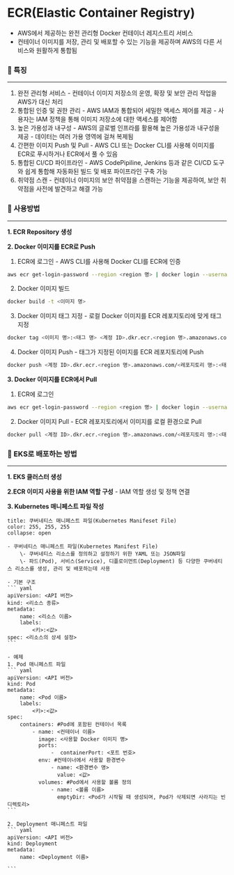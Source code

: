 # ECR(Elastic Container Registry)
- AWS에서 제공하는 완전 관리형 Docker 컨테이너 레지스트리 서비스
- 컨테이너 이미지를 저장, 관리 및 배포할 수 있는 기능을 제공하며 AWS의 다른 서비스와 원활하게 통합됨

### 📌 특징
---
1. 완전 관리형 서비스
	\- 컨테이너 이미지 저장소의 운영, 확장 및 보안 관리 작업을 AWS가 대신 처리
2. 통합된 인증 및 권한 관리
	\- AWS IAM과 통합되어 세밀한 액세스 제어를 제공
	\- 사용자는 IAM 정책을 통해 이미지 저장소에 대한 액세스를 제어함
3. 높은 가용성과 내구성
	\- AWS의 글로벌 인프라를 활용해 높은 가용성과 내구성을 제공
	\- 데이터는 여러 가용 영역에 걸쳐 복제됨
4. 간편한 이미지 Push 및 Pull
	\- AWS CLI 또는 Docker CLI를 사용해 이미지를 ECR로 푸시하거나 ECR에서 풀 수 있음
5. 통합된 CI/CD 파이프라인
	\- AWS CodePipiline, Jenkins 등과 같은 CI/CD 도구와 쉽게 통합해 자동화된 빌드 및 배포 파이프라인 구축 가능
6. 취약점 스캔
	\- 컨테이너 이미지의 보안 취약점을 스캔하는 기능을 제공하여, 보안 취약점을 사전에 발견하고 해결 가능


### 📌 사용방법
---
**1. ECR Repository 생성**

**2. Docker 이미지를 ECR로 Push**
1) ECR에 로그인
	\- AWS CLI를 사용해 Docker CLI를 ECR에 인증
``` sh
aws ecr get-login-password --region <region 명> | docker login --username AWS --password-stdin <계정 ID>.dkr.ecr.<resion 명>.amazonaws.com
``` 

2) Docker 이미지 빌드
``` sh
docker build -t <이미지 명>
```
 
3) Docker 이미지 태그 지정
	\- 로컬 Docker 이미지를 ECR 레포지토리에 맞게 태그 지정
``` sh
docker tag <이미지 명>:<태그 명> <계정 ID>.dkr.ecr.<region 명>.amazonaws.com/<레포지토리 명>:<태그 명>
```

4) Docker 이미지 Push
	\- 태그가 지정된 이미지를 ECR 레포지토리에 Push
``` sh
docker push <계정 ID>.dkr.ecr.<region 명>.amazonaws.com/<레포지토리 명>:<태그 명>
```

**3. Docker 이미지를 ECR에서 Pull**
1) ECR에 로그인
``` sh
aws ecr get-login-password --region <region 명> | docker login --username AWS --password-stdin <계정 ID>.dkr.ecr.<resion 명>.amazonaws.com
```

2) Docker 이미지 Pull
	\- ECR 레포지토리에서 이미지를 로컬 환경으로 Pull
``` sh
docker pull <계정 ID>.dkr.ecr.<region 명>.amazonaws.com/<레포지토리 명>:<태그 명>
```


### 📌 EKS로 배포하는 방법
---
**1. EKS 클러스터 생성**

**2.ECR 이미지 사용을 위한 IAM 역할 구성**
 \- IAM 역할 생성 및 정책 연결

**3. Kubernetes 매니페스트 파일 작성**

```` ad-info
title: 쿠버네티스 매니페스트 파일(Kubernetes Manifeset File)
color: 255, 255, 255
collapse: open

- 쿠버네티스 매니페스트 파일(Kubernetes Manifest File)
	\- 쿠버네티스 리소스를 정의하고 설정하기 위한 YAML 또는 JSON파일
	\- 파드(Pod), 서비스(Service), 디플로이먼트(Deployment) 등 다양한 쿠버네티스 리소스를 생성, 관리 및 배포하는데 사용

- 기본 구조
``` yaml
apiVersion: <API 버전>
kind: <리소스 종류>
metadata:
	name: <리소스 이름>
	labels: 
		<키>:<값>
spec: <리소스의 상세 설정>
```

- 예제
1. Pod 매니페스트 파일
``` yaml
apiVersion: <API 버전>
kind: Pod
metadata: 
	name: <Pod 이름>
	labels:
		<키>:<값>
spec:
	containers: #Pod에 포함된 컨테이너 목록
		- name: <컨테이너 이름>
		  image: <사용할 Docker 이미지 명>
		  ports:
			  -  containerPort: <포트 번호>
		  env: #컨테이너에서 사용할 환경변수
			  - name: <환경변수 명>
				value: <값>
		  volumes: #Pod에서 사용할 볼륨 정의 
			  - name: <볼륨 이름>
			    emptyDir: <Pod가 시작될 때 생성되며, Pod가 삭제되면 사라지는 빈 디렉토리>
```

2. Deployment 매니페스트 파일
``` yaml
apiVersion: <API 버전>
kind: Deployment
metadata:
	name: <Deployment 이름>
	
```
````
